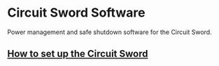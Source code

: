 # Circuit Sword Software
Power management and safe shutdown software for the Circuit Sword.

## [How to set up the Circuit Sword](https://github.com/kiteretro/Circuit-Sword/wiki/How-to-set-up-the-Circuit-Sword)
